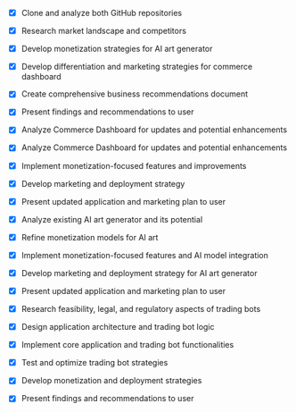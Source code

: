 - [x] Clone and analyze both GitHub repositories
- [x] Research market landscape and competitors
- [x] Develop monetization strategies for AI art generator
- [x] Develop differentiation and marketing strategies for commerce dashboard
- [x] Create comprehensive business recommendations document
- [x] Present findings and recommendations to user
- [x] Analyze Commerce Dashboard for updates and potential enhancements
- [x] Analyze Commerce Dashboard for updates and potential enhancements
- [x] Implement monetization-focused features and improvements
- [x] Develop marketing and deployment strategy
- [x] Present updated application and marketing plan to user



- [x] Analyze existing AI art generator and its potential
- [x] Refine monetization models for AI art
- [x] Implement monetization-focused features and AI model integration
- [x] Develop marketing and deployment strategy for AI art generator
- [x] Present updated application and marketing plan to user



- [x] Research feasibility, legal, and regulatory aspects of trading bots
- [x] Design application architecture and trading bot logic
- [x] Implement core application and trading bot functionalities
- [x] Test and optimize trading bot strategies
- [x] Develop monetization and deployment strategies
- [x] Present findings and recommendations to user

